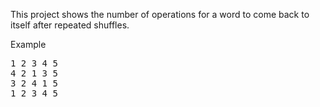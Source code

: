 This project shows the number of operations for a word to come back to itself after repeated shuffles.

Example

<pre>
1 2 3 4 5
4 2 1 3 5
3 2 4 1 5
1 2 3 4 5
</pre>
